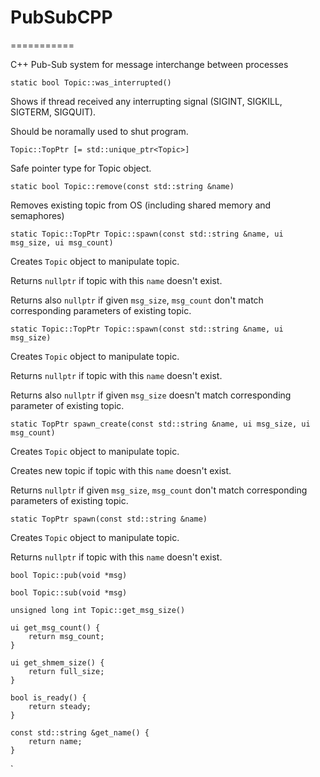 # PubSubCPP
===========

C++ Pub-Sub system for message interchange between processes


`static bool Topic::was_interrupted()`

Shows if thread received any interrupting signal (SIGINT, SIGKILL, SIGTERM, SIGQUIT).

Should be noramally used to shut program.

`Topic::TopPtr [= std::unique_ptr<Topic>]`

Safe pointer type for Topic object.

`static bool Topic::remove(const std::string &name)`

Removes existing topic from OS (including shared memory and semaphores)

`static Topic::TopPtr Topic::spawn(const std::string &name, ui msg_size, ui msg_count)`

Creates `Topic` object to manipulate topic.

Returns `nullptr` if topic with this `name` doesn't exist.

Returns also `nullptr` if given `msg_size`, `msg_count` don't match corresponding parameters of existing topic.

`static Topic::TopPtr Topic::spawn(const std::string &name, ui msg_size)`

Creates `Topic` object to manipulate topic.

Returns `nullptr` if topic with this `name` doesn't exist.

Returns also `nullptr` if given `msg_size` doesn't match corresponding parameter of existing topic.


`static TopPtr spawn_create(const std::string &name, ui msg_size, ui msg_count)`

Creates `Topic` object to manipulate topic.

Creates new topic if topic with this `name` doesn't exist.

Returns `nullptr` if given `msg_size`, `msg_count` don't match corresponding parameters of existing topic.

`static TopPtr spawn(const std::string &name)`

Creates `Topic` object to manipulate topic.

Returns `nullptr` if topic with this `name` doesn't exist.

    
`bool Topic::pub(void *msg)`

`bool Topic::sub(void *msg)`

`unsigned long int Topic::get_msg_size()`

    ui get_msg_count() {
        return msg_count;
    }

    ui get_shmem_size() {
        return full_size;
    }

    bool is_ready() {
        return steady;
    }

    const std::string &get_name() {
        return name;
    }
`
